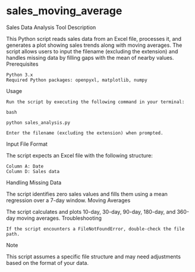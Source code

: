 # sales_moving_average
Sales Data Analysis Tool
Description

This Python script reads sales data from an Excel file, processes it, and generates a plot showing sales trends along with moving averages. The script allows users to input the filename (excluding the extension) and handles missing data by filling gaps with the mean of nearby values.
Prerequisites

    Python 3.x
    Required Python packages: openpyxl, matplotlib, numpy

Usage

    Run the script by executing the following command in your terminal:

    bash

    python sales_analysis.py

    Enter the filename (excluding the extension) when prompted.

Input File Format

The script expects an Excel file with the following structure:

    Column A: Date
    Column D: Sales data

Handling Missing Data

The script identifies zero sales values and fills them using a mean regression over a 7-day window.
Moving Averages

The script calculates and plots 10-day, 30-day, 90-day, 180-day, and 360-day moving averages.
Troubleshooting

    If the script encounters a FileNotFoundError, double-check the file path.

Note

This script assumes a specific file structure and may need adjustments based on the format of your data.
